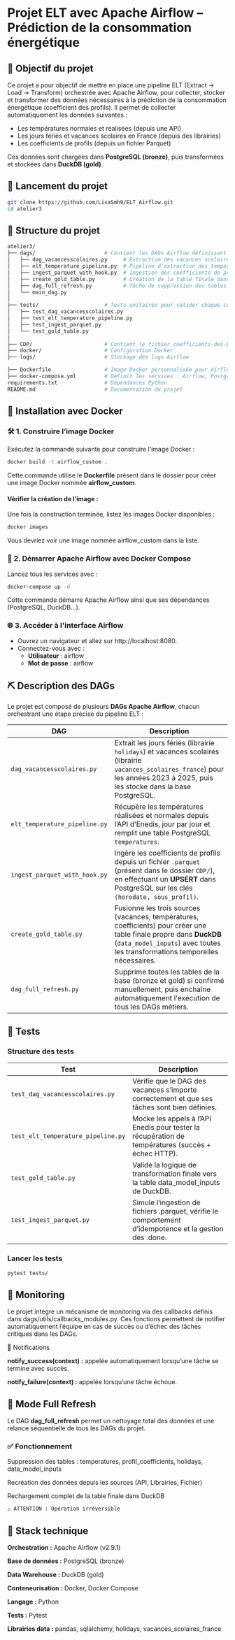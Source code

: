# Projet ELT avec Apache Airflow – Prédiction de la consommation énergétique

## 🎯 Objectif du projet
Ce projet a pour objectif de mettre en place une pipeline ELT (Extract → Load → Transform)  orchestrée avec Apache Airflow, pour collecter, stocker et transformer des données nécessaires à la prédiction de la consommation énergétique (coefficient des profils).
Il permet de collecter automatiquement les données suivantes :
- Les températures normales et réalisées (depuis une API)
- Les jours fériés et vacances scolaires en France (depuis des librairies)
- Les coefficients de profils (depuis un fichier Parquet)
  
Ces données sont chargées dans **PostgreSQL (bronze)**, puis transformées et stockées dans **DuckDB (gold)**.

## 🚀 Lancement du projet
```bash
git clone https://github.com/LisaSmh9/ELT_Airflow.git
cd atelier3
```
## 🧩 Structure du projet
```bash
atelier3/
├── dags/                      # Contient les DAGs Airflow définissant les étapes du pipeline
│   ├── dag_vacancesscolaires.py     # Extraction des vacances scolaires et jours fériés
│   ├── elt_temperature_pipeline.py  # Pipeline d’extraction des températures
│   ├── ingest_parquet_with_hook.py  # Ingestion des coefficients de profils (parquet)
│   ├── create_gold_table.py         # Création de la table finale dans DuckDB (gold)
│   ├── dag_full_refresh.py          # Tâche de suppression des tables (full refresh)
│   └── main_dag.py                  
│
├── tests/                     # Tests unitaires pour valider chaque composant du pipeline
│   ├── test_dag_vacancesscolaires.py
│   ├── test_elt_temperature_pipeline.py
│   ├── test_ingest_parquet.py
│   └── test_gold_table.py
│
├── CDP/                       # Contient le fichier coefficients-des-profils.parquet
├── docker/                    # Configuration Docker 
├── logs/                      # Stockage des logs Airflow

├── Dockerfile                 # Image Docker personnalisée pour Airflow
├── docker-compose.yml         # Définit les services : Airflow, PostgreSQL, DuckDB...
requirements.txt               # Dépendances Python
README.md                      # Documentation du projet 
```

## 🐳 Installation avec Docker


### 🛠️ 1. Construire l’image Docker
Exécutez la commande suivante pour construire l’image Docker :
```bash
docker build -t airflow_custom .
```
Cette commande utilise le **Dockerfile** présent dans le dossier pour créer une image Docker nommée **airflow_custom**.

#### Vérifier la création de l’image :
Une fois la construction terminée, listez les images Docker disponibles :
```bash
docker images
```
Vous devriez voir une image nommée airflow_custom dans la liste.

### 🚀 2. Démarrer Apache Airflow avec Docker Compose
Lancez tous les services avec :
```bash
docker-compose up -d
```
Cette commande démarre Apache Airflow ainsi que ses dépendances (PostgreSQL, DuckDB...).

### 🌐 3. Accéder à l'interface Airflow
- Ouvrez un navigateur et allez sur http://localhost:8080.
- Connectez-vous avec :
     - **Utilisateur** : airflow
     - **Mot de passe** : airflow

## ⛏️ Description des DAGs
Le projet est composé de plusieurs **DAGs Apache Airflow**, chacun orchestrant une étape précise du pipeline ELT :

| DAG | Description |
|-----|-------------|
| `dag_vacancesscolaires.py` | Extrait les jours fériés (librairie `holidays`) et vacances scolaires (librairie `vacances_scolaires_france`) pour les années 2023 à 2025, puis les stocke dans la base PostgreSQL. |
| `elt_temperature_pipeline.py` | Récupère les températures réalisées et normales depuis l’API d’Enedis, jour par jour et remplit une table PostgreSQL `temperatures`. |
| `ingest_parquet_with_hook.py` | Ingère les coefficients de profils depuis un fichier `.parquet` (présent dans le dossier `CDP/`), en effectuant un **UPSERT** dans PostgreSQL sur les clés `(horodate, sous_profil)`. |
| `create_gold_table.py` | Fusionne les trois sources (vacances, températures, coefficients) pour créer une table finale propre dans **DuckDB** (`data_model_inputs`) avec toutes les transformations temporelles nécessaires. |
| `dag_full_refresh.py` | Supprime toutes les tables de la base (bronze et gold) si confirmé manuellement, puis enchaîne automatiquement l'exécution de tous les DAGs métiers. |

## 🧪 Tests
### Structure des tests

| Test | Description |
|-----|-------------|
| `test_dag_vacancesscolaires.py` | Vérifie que le DAG des vacances s’importe correctement et que ses tâches sont bien définies. |
| `test_elt_temperature_pipeline.py` | Mocke les appels à l’API Enedis pour tester la récupération de températures (succès + échec HTTP). |
| `test_gold_table.py` | Valide la logique de transformation finale vers la table data_model_inputs de DuckDB. |
| `test_ingest_parquet.py` | Simule l’ingestion de fichiers .parquet, vérifie le comportement d’idempotence et la gestion des .done. |

### Lancer les tests
```bash
pytest tests/
```

## 🧯 Monitoring

Le projet intègre un mécanisme de monitoring via des callbacks définis dans dags/utils/callbacks_modules.py.
Ces fonctions permettent de notifier automatiquement l’équipe en cas de succès ou d’échec des tâches critiques dans les DAGs.

🔔 Notifications

**notify_success(context) :** appelée automatiquement lorsqu’une tâche se termine avec succès.

**notify_failure(context) :** appelée lorsqu’une tâche échoue.

## 🔁 Mode Full Refresh

Le DAG **dag_full_refresh** permet un nettoyage total des données et une relance séquentielle de tous les DAGs du projet.

### ✅ Fonctionnement

Suppression des tables : temperatures, profil_coefficients, holidays, data_model_inputs

Recréation des données depuis les sources (API, Librairies, Fichier)

Rechargement complet de la table finale dans DuckDB
```bash
⚠️ ATTENTION : Opération irréversible
```


## 🧰 Stack technique

**Orchestration :** Apache Airflow (v2.9.1)

**Base de données :** PostgreSQL (bronze)

**Data Warehouse :** DuckDB (gold)

**Conteneurisation :** Docker, Docker Compose

**Langage :** Python

**Tests :** Pytest

**Librairies data :** pandas, sqlalchemy, holidays, vacances_scolaires_france


